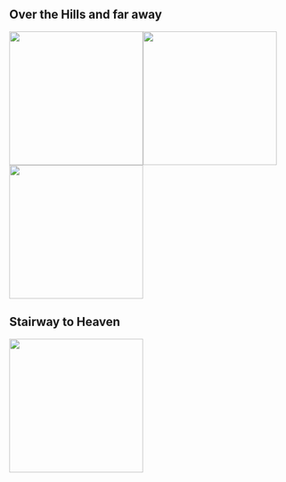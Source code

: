 

## Over the Hills and far away
[<img width="240" src="https://img.youtube.com/vi/7tJTHN4IvM8/maxresdefault.jpg">](https://www.youtube.com/watch?v=7tJTHN4IvM8)[<img width="240" src="https://img.youtube.com/vi/-JvESMqWX0s/maxresdefault.jpg">](https://www.youtube.com/watch?v=-JvESMqWX0s)[<img width="240" src="https://img.youtube.com/vi/ancv--IxLH8/maxresdefault.jpg">](https://www.youtube.com/watch?v=ancv--IxLH8)

## Stairway to Heaven
[<img width="240" src="https://img.youtube.com/vi/osnNhcj92ao/maxresdefault.jpg">](https://www.youtube.com/watch?v=osnNhcj92ao)
